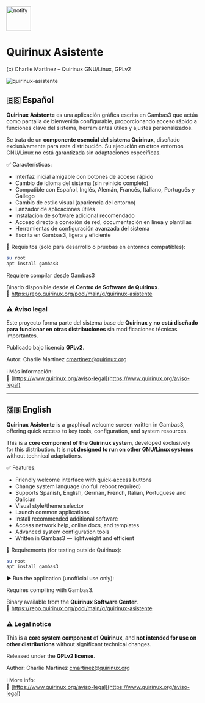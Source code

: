 
<img width="64" height="64" alt="notify" src="https://github.com/user-attachments/assets/dc2c2a9a-1cc2-45e0-b586-60485f25ad2a" />

# Quirinux Asistente

(c) Charlie Martínez – Quirinux GNU/Linux, GPLv2  

![quirinux-asistente](https://github.com/user-attachments/assets/15d9724b-ce1e-4c29-b7eb-09de46151150)

## 🇪🇸 Español  
**Quirinux Asistente** es una aplicación gráfica escrita en Gambas3 que actúa como pantalla de bienvenida configurable, proporcionando acceso rápido a funciones clave del sistema, herramientas útiles y ajustes personalizados.  

Se trata de un **componente esencial del sistema Quirinux**, diseñado exclusivamente para esta distribución. Su ejecución en otros entornos GNU/Linux no está garantizada sin adaptaciones específicas.  

✅ Características:

- Interfaz inicial amigable con botones de acceso rápido  
- Cambio de idioma del sistema (sin reinicio completo)  
- Compatible con Español, Inglés, Alemán, Francés, Italiano, Portugués y Gallego  
- Cambio de estilo visual (apariencia del entorno)  
- Lanzador de aplicaciones útiles  
- Instalación de software adicional recomendado  
- Acceso directo a conexión de red, documentación en línea y plantillas  
- Herramientas de configuración avanzada del sistema  
- Escrita en Gambas3, ligera y eficiente  

🔧 Requisitos (solo para desarrollo o pruebas en entornos compatibles):

```bash
su root
apt install gambas3
```
Requiere compilar desde Gambas3

Binario disponible desde el **Centro de Software de Quirinux**.  
🔗 https://repo.quirinux.org/pool/main/q/quirinux-asistente

### ⚠️ Aviso legal  
Este proyecto forma parte del sistema base de **Quirinux** y **no está diseñado para funcionar en otras distribuciones** sin modificaciones técnicas importantes.  

Publicado bajo licencia **GPLv2**.  

Autor: Charlie Martinez <cmartinez@quirinux.org>

ℹ️ Más información:  
🔗 [https://www.quirinux.org/aviso-legal](https://www.quirinux.org/aviso-legal)

---

## 🇬🇧 English  
**Quirinux Asistente** is a graphical welcome screen written in Gambas3, offering quick access to key tools, configuration, and system resources.  

This is a **core component of the Quirinux system**, developed exclusively for this distribution. It is **not designed to run on other GNU/Linux systems** without technical adaptations.  

✅ Features:

- Friendly welcome interface with quick-access buttons  
- Change system language (no full reboot required)  
- Supports Spanish, English, German, French, Italian, Portuguese and Galician  
- Visual style/theme selector  
- Launch common applications  
- Install recommended additional software  
- Access network help, online docs, and templates  
- Advanced system configuration tools  
- Written in Gambas3 — lightweight and efficient  

🔧 Requirements (for testing outside Quirinux):

```bash
su root
apt install gambas3
```

▶️ Run the application (unofficial use only):

Requires compiling with Gambas3.

Binary available from the **Quirinux Software Center**.  
🔗 https://repo.quirinux.org/pool/main/q/quirinux-asistente

### ⚠️ Legal notice  
This is a **core system component** of **Quirinux**, and **not intended for use on other distributions** without significant technical changes.  

Released under the **GPLv2 license**.  

Author: Charlie Martinez <cmartinez@quirinux.org>

ℹ️ More info:  
🔗 [https://www.quirinux.org/aviso-legal](https://www.quirinux.org/aviso-legal)
